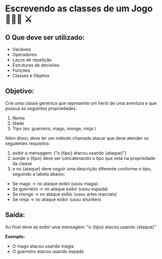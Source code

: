 # Escrevendo as classes de um Jogo 🧙🏻‍♂️ ⚔️

## O Que deve ser utilizado:

- Variáveis
- Operadores
- Laços de repetição
- Estruturas de decisões
- Funções
- Classes e Objetos

## Objetivo:

Crie uma classe generica que represente um herói de uma aventura e que possua as seguintes propriedades:

1. Nome
2. Idade
3. Tipo (ex: guerreiro, mago, monge, ninja )

Além disso, deve ter um método chamado atacar que deve atender os seguientes requisitos:

1. exibir a mensagem: ("o {tipo} atacou usando {ataque}")
2. aonde o {tipo} deve ser concatenando o tipo que está na propriedade da classe
3. e no {ataque} deve seguir uma descrição diferente conforme o tipo, seguindo a tabela abaixo:

- Se mago -> no ataque exibir (usou magia) 
- Se guerreiro -> no ataque exibir (usou espada)
- Se monge -> no ataque exibir (usou artes marciais)
- Se ninja -> no ataque exibir (usou shuriken)

## Saída:

Ao final deve se exibir uma mensagem: "o {tipo} atacou usando {ataque}"

**Exemplo:**
- O mago atacou usando magia
- O guerreiro atacou usando espada
